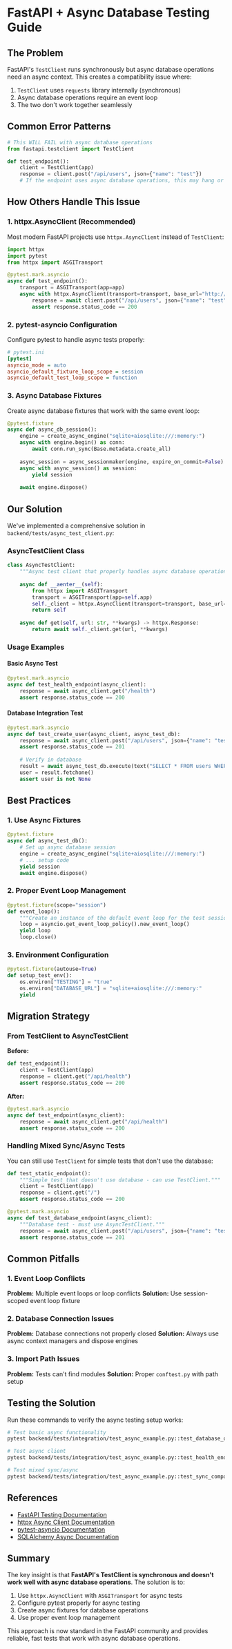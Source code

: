 # FastAPI + Async Database Testing Guide

## The Problem

FastAPI's `TestClient` runs synchronously but async database operations need an async context. This creates a compatibility issue where:

1. `TestClient` uses `requests` library internally (synchronous)
2. Async database operations require an event loop
3. The two don't work together seamlessly

## Common Error Patterns

```python
# This WILL FAIL with async database operations
from fastapi.testclient import TestClient

def test_endpoint():
    client = TestClient(app)
    response = client.post("/api/users", json={"name": "test"})
    # If the endpoint uses async database operations, this may hang or fail
```

## How Others Handle This Issue

### 1. **httpx.AsyncClient** (Recommended)
Most modern FastAPI projects use `httpx.AsyncClient` instead of `TestClient`:

```python
import httpx
import pytest
from httpx import ASGITransport

@pytest.mark.asyncio
async def test_endpoint():
    transport = ASGITransport(app=app)
    async with httpx.AsyncClient(transport=transport, base_url="http://testserver") as client:
        response = await client.post("/api/users", json={"name": "test"})
        assert response.status_code == 200
```

### 2. **pytest-asyncio** Configuration
Configure pytest to handle async tests properly:

```ini
# pytest.ini
[pytest]
asyncio_mode = auto
asyncio_default_fixture_loop_scope = session
asyncio_default_test_loop_scope = function
```

### 3. **Async Database Fixtures**
Create async database fixtures that work with the same event loop:

```python
@pytest.fixture
async def async_db_session():
    engine = create_async_engine("sqlite+aiosqlite:///:memory:")
    async with engine.begin() as conn:
        await conn.run_sync(Base.metadata.create_all)
    
    async_session = async_sessionmaker(engine, expire_on_commit=False)
    async with async_session() as session:
        yield session
    
    await engine.dispose()
```

## Our Solution

We've implemented a comprehensive solution in `backend/tests/async_test_client.py`:

### AsyncTestClient Class
```python
class AsyncTestClient:
    """Async test client that properly handles async database operations."""
    
    async def __aenter__(self):
        from httpx import ASGITransport
        transport = ASGITransport(app=self.app)
        self._client = httpx.AsyncClient(transport=transport, base_url=self.base_url)
        return self
    
    async def get(self, url: str, **kwargs) -> httpx.Response:
        return await self._client.get(url, **kwargs)
```

### Usage Examples

#### Basic Async Test
```python
@pytest.mark.asyncio
async def test_health_endpoint(async_client):
    response = await async_client.get("/health")
    assert response.status_code == 200
```

#### Database Integration Test
```python
@pytest.mark.asyncio
async def test_create_user(async_client, async_test_db):
    response = await async_client.post("/api/users", json={"name": "test"})
    assert response.status_code == 201
    
    # Verify in database
    result = await async_test_db.execute(text("SELECT * FROM users WHERE name = 'test'"))
    user = result.fetchone()
    assert user is not None
```

## Best Practices

### 1. Use Async Fixtures
```python
@pytest.fixture
async def async_test_db():
    # Set up async database session
    engine = create_async_engine("sqlite+aiosqlite:///:memory:")
    # ... setup code
    yield session
    await engine.dispose()
```

### 2. Proper Event Loop Management
```python
@pytest.fixture(scope="session")
def event_loop():
    """Create an instance of the default event loop for the test session."""
    loop = asyncio.get_event_loop_policy().new_event_loop()
    yield loop
    loop.close()
```

### 3. Environment Configuration
```python
@pytest.fixture(autouse=True)
def setup_test_env():
    os.environ["TESTING"] = "true"
    os.environ["DATABASE_URL"] = "sqlite+aiosqlite:///:memory:"
    yield
```

## Migration Strategy

### From TestClient to AsyncTestClient

**Before:**
```python
def test_endpoint():
    client = TestClient(app)
    response = client.get("/api/health")
    assert response.status_code == 200
```

**After:**
```python
@pytest.mark.asyncio
async def test_endpoint(async_client):
    response = await async_client.get("/api/health")
    assert response.status_code == 200
```

### Handling Mixed Sync/Async Tests

You can still use `TestClient` for simple tests that don't use the database:

```python
def test_static_endpoint():
    """Simple test that doesn't use database - can use TestClient."""
    client = TestClient(app)
    response = client.get("/")
    assert response.status_code == 200

@pytest.mark.asyncio
async def test_database_endpoint(async_client):
    """Database test - must use AsyncTestClient."""
    response = await async_client.post("/api/users", json={"name": "test"})
    assert response.status_code == 201
```

## Common Pitfalls

### 1. Event Loop Conflicts
**Problem:** Multiple event loops or loop conflicts
**Solution:** Use session-scoped event loop fixture

### 2. Database Connection Issues
**Problem:** Database connections not properly closed
**Solution:** Always use async context managers and dispose engines

### 3. Import Path Issues
**Problem:** Tests can't find modules
**Solution:** Proper `conftest.py` with path setup

## Testing the Solution

Run these commands to verify the async testing setup works:

```bash
# Test basic async functionality
pytest backend/tests/integration/test_async_example.py::test_database_operations_async -v

# Test async client
pytest backend/tests/integration/test_async_example.py::test_health_endpoint_async -v

# Test mixed sync/async
pytest backend/tests/integration/test_async_example.py::test_sync_compatibility -v
```

## References

- [FastAPI Testing Documentation](https://fastapi.tiangolo.com/tutorial/testing/)
- [httpx Async Client Documentation](https://www.python-httpx.org/async/)
- [pytest-asyncio Documentation](https://pytest-asyncio.readthedocs.io/)
- [SQLAlchemy Async Documentation](https://docs.sqlalchemy.org/en/20/orm/extensions/asyncio.html)

## Summary

The key insight is that **FastAPI's TestClient is synchronous and doesn't work well with async database operations**. The solution is to:

1. Use `httpx.AsyncClient` with `ASGITransport` for async tests
2. Configure pytest properly for async testing
3. Create async fixtures for database operations
4. Use proper event loop management

This approach is now standard in the FastAPI community and provides reliable, fast tests that work with async database operations.

